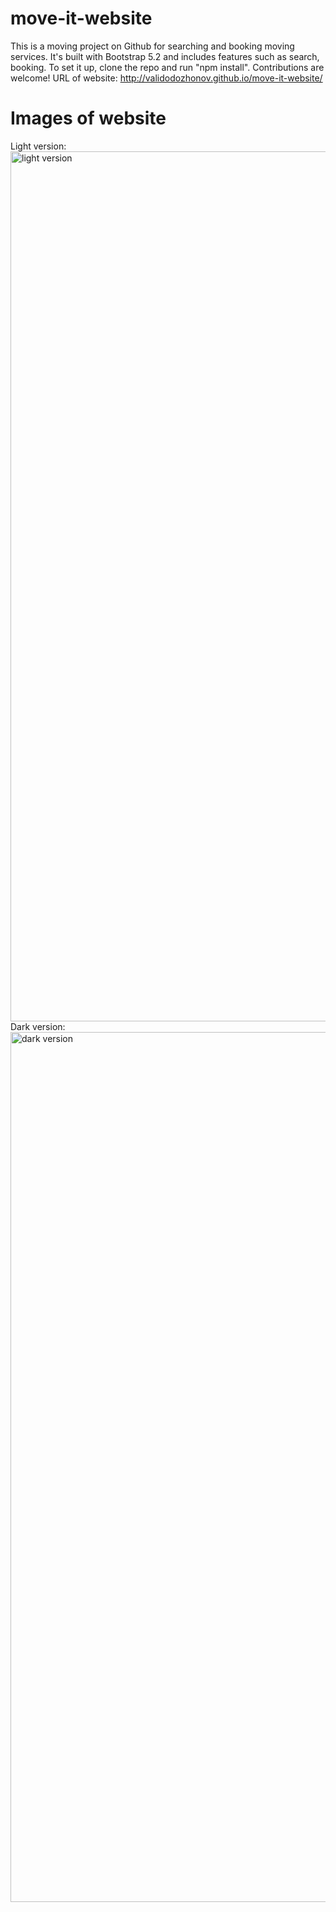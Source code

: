 # move-it-website
This is a moving project on Github for searching and booking moving services. It's built with Bootstrap 5.2 and includes features such as search, booking. To set it up, clone the repo and run "npm install". Contributions are welcome!
URL of website: http://validodozhonov.github.io/move-it-website/

# Images of website
Light version:
<img width="1392" alt="light version" src="https://github.com/ValiDodozhonov/move-it-website/assets/90105866/496745f5-701d-4c2f-8ff1-f2ddff9a63ed">
Dark version:
<img width="1392" alt="dark version" src="https://github.com/ValiDodozhonov/move-it-website/assets/90105866/26d8453d-1b52-4b96-8860-b7119687d9c1">
